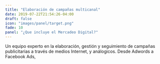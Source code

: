 ```yaml
---
title: "Elaboración de campañas multicanal"
date: 2019-07-22T21:54:26-04:00
draft: false
icon: "images/panel/target.png"
fade: 10
panel: "¿Que incluye el Mercadeo Digital?"
---
```

Un equipo experto en la elaboración, gestión y seguimiento de campañas publicitarias a través de medios Internet, y análogicos. Desde Adwords a Facebook Ads,